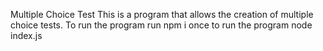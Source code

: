 Multiple Choice Test
This is a program that allows the creation of multiple choice tests.
To run the program run npm i once
to run the program node index.js
